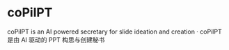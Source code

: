 # coPilPT
coPilPT is an AI powered secretary for slide ideation and creation · coPilPT 是由 AI 驱动的 PPT 构思与创建秘书
